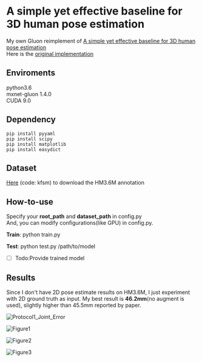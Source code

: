 # A simple yet effective baseline for 3D human pose estimation

My own Gluon reimplement of [A simple yet effective baseline for 3D human pose estimation](https://arxiv.org/abs/1705.03098)</br>
Here is the [original implementation](https://github.com/una-dinosauria/3d-pose-baseline)</br>

## Enviroments
python3.6</br>
mxnet-gluon 1.4.0</br>
CUDA 9.0

## Dependency
``` 
pip install pyyaml
pip install scipy
pip install matplotlib
pip install easydict
``` 

## Dataset
[Here](https://pan.baidu.com/s/1Qg4dH8PBXm8SzApI-uu0GA) (code: kfsm) to download the HM3.6M annotation

## How-to-use
Specify your **root_path** and **dataset_path**
 in config.py  
And, you can modify configurations(like GPU) in config.py.  

**Train**: python train.py </br>


**Test**:  python test.py /path/to/model </br>
- [ ] Todo:Provide trained model </br>

## Results
Since I don't have 2D pose estimate results on HM3.6M, I just experiment with 2D ground truth as input.
My best result is **46.2mm**(no augment is used), slightly higher than 45.5mm reported by paper.</br>

![Protocol1_Joint_Error](https://github.com/lck1201/simple-effective-3Dpose-baseline/blob/master/src/doc/Protocol1_Action_error.png)

![Figure1](https://github.com/lck1201/simple-effective-3Dpose-baseline/blob/master/src/doc/Figure1.png)

![Figure2](https://github.com/lck1201/simple-effective-3Dpose-baseline/blob/master/src/doc/Figure2.png)

![Figure3](https://github.com/lck1201/simple-effective-3Dpose-baseline/blob/master/src/doc/Figure3.png)
